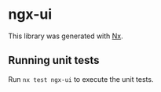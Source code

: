 # ngx-ui

This library was generated with [Nx](https://nx.dev).

## Running unit tests

Run `nx test ngx-ui` to execute the unit tests.
